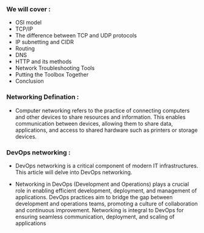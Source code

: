 ### We will cover :

- OSI model
- TCP/IP
- The difference between TCP and UDP protocols
- IP subnetting and CIDR
- Routing
- DNS
- HTTP and its methods
- Network Troubleshooting Tools
- Putting the Toolbox Together
- Conclusion


### Networking Defination :

- Computer networking refers to the practice of connecting computers and other devices to share resources and information. This enables         communication between devices, allowing them to share data, applications, and access to shared hardware such as printers or storage devices.


### DevOps networking :

- DevOps networking is a critical component of modern IT infrastructures. This article will delve into DevOps networking.

- Networking in DevOps (Development and Operations) plays a crucial role in enabling efficient development, deployment, and management of applications. DevOps practices aim to bridge the gap between development and operations teams, promoting a culture of collaboration and continuous improvement. Networking is integral to DevOps for ensuring seamless communication, deployment, and scaling of applications